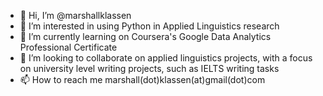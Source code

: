 - 👋 Hi, I’m @marshallklassen
- 👀 I’m interested in using Python in Applied Linguistics research
- 🌱 I’m currently learning on Coursera's Google Data Analytics Professional Certificate
- 💞️ I’m looking to collaborate on applied linguistics projects, with a focus on university level writing projects, such as IELTS writing tasks
- 📫 How to reach me marshall(dot)klassen(at)gmail(dot)com

<!---
marshallklassen/marshallklassen is a ✨ special ✨ repository because its `README.md` (this file) appears on your GitHub profile.
You can click the Preview link to take a look at your changes.
--->

